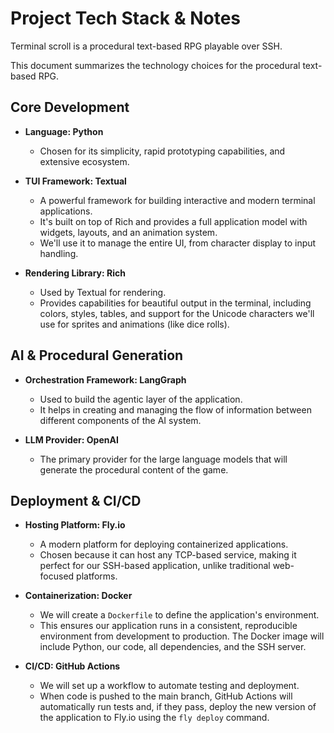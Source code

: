 # Project Tech Stack & Notes

Terminal scroll is a procedural text-based RPG playable over SSH.

This document summarizes the technology choices for the procedural text-based RPG.

## Core Development

- **Language: Python**
  - Chosen for its simplicity, rapid prototyping capabilities, and extensive ecosystem.

- **TUI Framework: Textual**
  - A powerful framework for building interactive and modern terminal applications.
  - It's built on top of Rich and provides a full application model with widgets, layouts, and an animation system.
  - We'll use it to manage the entire UI, from character display to input handling.

- **Rendering Library: Rich**
  - Used by Textual for rendering.
  - Provides capabilities for beautiful output in the terminal, including colors, styles, tables, and support for the Unicode characters we'll use for sprites and animations (like dice rolls).

## AI & Procedural Generation

- **Orchestration Framework: LangGraph**
  - Used to build the agentic layer of the application.
  - It helps in creating and managing the flow of information between different components of the AI system.

- **LLM Provider: OpenAI**
  - The primary provider for the large language models that will generate the procedural content of the game.

## Deployment & CI/CD

- **Hosting Platform: Fly.io**
  - A modern platform for deploying containerized applications.
  - Chosen because it can host any TCP-based service, making it perfect for our SSH-based application, unlike traditional web-focused platforms.

- **Containerization: Docker**
  - We will create a `Dockerfile` to define the application's environment.
  - This ensures our application runs in a consistent, reproducible environment from development to production. The Docker image will include Python, our code, all dependencies, and the SSH server.

- **CI/CD: GitHub Actions**
  - We will set up a workflow to automate testing and deployment.
  - When code is pushed to the main branch, GitHub Actions will automatically run tests and, if they pass, deploy the new version of the application to Fly.io using the `fly deploy` command.